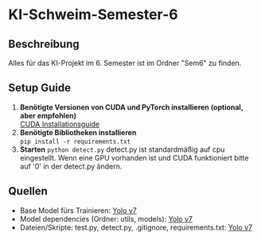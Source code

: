 # KI-Schweim-Semester-6

## Beschreibung
Alles für das KI-Projekt im 6. Semester ist im Ordner "Sem6" zu finden.  

## Setup Guide
1. **Benötigte Versionen von CUDA und PyTorch installieren (optional, aber empfohlen)**<br>
[CUDA Installationsguide](./docs/intall_cuda_readme.md)
2. **Benötigte Bibliotheken installieren**<br>
`pip install -r requirements.txt` 
3. **Starten**
`python detect.py`
detect.py ist standardmäßig auf cpu eingestellt. Wenn eine GPU vorhanden ist und CUDA funktioniert bitte auf '0' in der detect.py ändern.

## Quellen
- Base Model fürs Trainieren: [Yolo v7](https://github.com/WongKinYiu/yolov7)  
- Model dependencies (Ordner: utils, models): [Yolo v7](https://github.com/WongKinYiu/yolov7)
- Dateien/Skripte: test.py, detect.py, .gitignore, requirements.txt: [Yolo v7](https://github.com/WongKinYiu/yolov7)